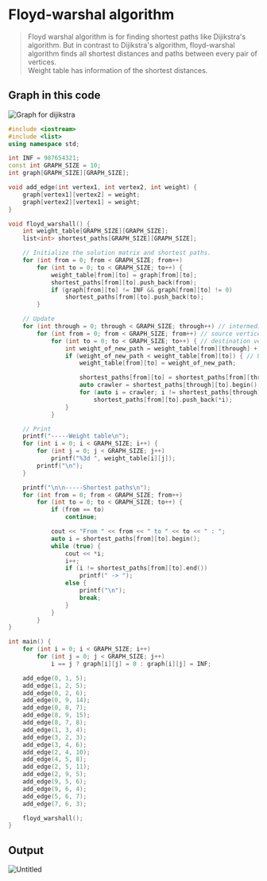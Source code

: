 # Floyd-warshal algorithm
>Floyd warshal algorithm is for finding shortest paths like Dijikstra's algorithm. But in contrast to Dijikstra's algorithm, floyd-warshal algorithm finds all shortest distances and paths between every pair of vertices.<br>
>Weight table has information of the shortest distances.

## Graph in this code
![Graph for dijikstra](https://user-images.githubusercontent.com/67142421/149640624-16a5bc12-9c79-4c16-9769-6fc2efe0e747.png)

~~~c++
#include <iostream>
#include <list>
using namespace std;

int INF = 987654321;
const int GRAPH_SIZE = 10;
int graph[GRAPH_SIZE][GRAPH_SIZE];

void add_edge(int vertex1, int vertex2, int weight) {
	graph[vertex1][vertex2] = weight;
	graph[vertex2][vertex1] = weight;
}

void floyd_warshall() {
	int weight_table[GRAPH_SIZE][GRAPH_SIZE];
	list<int> shortest_paths[GRAPH_SIZE][GRAPH_SIZE];

	// Initialize the solution matrix and shortest paths.
	for (int from = 0; from < GRAPH_SIZE; from++)
		for (int to = 0; to < GRAPH_SIZE; to++) {
			weight_table[from][to] = graph[from][to];
			shortest_paths[from][to].push_back(from);
			if (graph[from][to] != INF && graph[from][to] != 0)
				shortest_paths[from][to].push_back(to);
		}

	// Update
	for (int through = 0; through < GRAPH_SIZE; through++) // intermediate vertices
		for (int from = 0; from < GRAPH_SIZE; from++) // source vertices
			for (int to = 0; to < GRAPH_SIZE; to++) { // destination vertices
				int weight_of_new_path = weight_table[from][through] + weight_table[through][to]; // new path
				if (weight_of_new_path < weight_table[from][to]) { // Update if the new path is better than the old path
					weight_table[from][to] = weight_of_new_path;

					shortest_paths[from][to] = shortest_paths[from][through];
					auto crawler = shortest_paths[through][to].begin(); crawler++;
					for (auto i = crawler; i != shortest_paths[through][to].end(); i++)
						shortest_paths[from][to].push_back(*i);
				}
			}

	// Print
	printf("-----Weight table\n");
	for (int i = 0; i < GRAPH_SIZE; i++) {
		for (int j = 0; j < GRAPH_SIZE; j++)
			printf("%3d ", weight_table[i][j]);
		printf("\n");
	}

	printf("\n\n-----Shortest paths\n");
	for (int from = 0; from < GRAPH_SIZE; from++)
		for (int to = 0; to < GRAPH_SIZE; to++) {
			if (from == to)
				continue;

			cout << "From " << from << " to " << to << " : ";
			auto i = shortest_paths[from][to].begin();
			while (true) {
				cout << *i;
				i++;
				if (i != shortest_paths[from][to].end())
					printf(" -> ");
				else {
					printf("\n");
					break;
				}
			}
		}
}

int main() {
	for (int i = 0; i < GRAPH_SIZE; i++)
		for (int j = 0; j < GRAPH_SIZE; j++)
			i == j ? graph[i][j] = 0 : graph[i][j] = INF;

	add_edge(0, 1, 5);
	add_edge(1, 2, 5);
	add_edge(0, 2, 6);
	add_edge(0, 9, 14);
	add_edge(0, 8, 7);
	add_edge(8, 9, 15);
	add_edge(8, 7, 8);
	add_edge(1, 3, 4);
	add_edge(3, 2, 3);
	add_edge(3, 4, 6);
	add_edge(2, 4, 10);
	add_edge(4, 5, 8);
	add_edge(2, 5, 11);
	add_edge(2, 9, 5);
	add_edge(9, 5, 6);
	add_edge(9, 6, 4);
	add_edge(5, 6, 7);
	add_edge(7, 6, 3);

	floyd_warshall();
}
~~~

## Output
![Untitled](https://user-images.githubusercontent.com/67142421/149640346-665bb8e6-ef58-47a4-ba63-1fb72bef4aeb.png)
